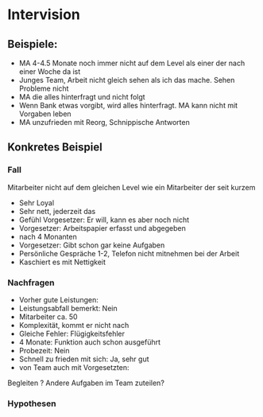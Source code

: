 # Intervision

## Beispiele:

* MA 4-4.5 Monate  noch immer nicht auf dem Level als einer der nach einer Woche da ist
* Junges Team, Arbeit nicht gleich sehen als ich das mache. Sehen Probleme nicht
* MA die alles hinterfragt und nicht folgt
* Wenn Bank etwas vorgibt, wird alles hinterfragt. MA kann nicht mit Vorgaben leben
* MA unzufrieden  mit Reorg, Schnippische Antworten



## Konkretes Beispiel

### Fall

Mitarbeiter nicht auf dem gleichen Level wie ein Mitarbeiter der seit kurzem

* Sehr Loyal
* Sehr nett, jederzeit das
* Gefühl Vorgesetzer: Er will, kann es aber noch nicht 
* Vorgesetzer: Arbeitspapier erfasst und abgegeben
* nach 4 Monanten
* Vorgesetzer: Gibt schon gar keine Aufgaben 
* Persönliche Gespräche 1-2, Telefon nicht mitnehmen bei der Arbeit
* Kaschiert es mit Nettigkeit

### Nachfragen

* Vorher gute Leistungen: 
* Leistungsabfall bemerkt:  Nein
* Mitarbeiter ca. 50 
* Komplexität, kommt er nicht nach
* Gleiche Fehler: Flügigkeitsfehler
* 4 Monate: Funktion auch schon ausgeführt
* Probezeit: Nein
* Schnell zu frieden mit sich: Ja, sehr gut
* von Team auch mit Vorgesetzten:

Begleiten ? Andere Aufgaben im Team zuteilen?

### Hypothesen

















  
  


